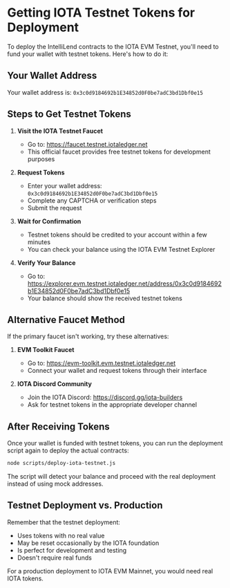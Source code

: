 # Getting IOTA Testnet Tokens for Deployment

To deploy the IntelliLend contracts to the IOTA EVM Testnet, you'll need to fund your wallet with testnet tokens. Here's how to do it:

## Your Wallet Address

Your wallet address is: `0x3c0d9184692b1E34852d0F0be7adC3bd1Dbf0e15`

## Steps to Get Testnet Tokens

1. **Visit the IOTA Testnet Faucet**
   - Go to: https://faucet.testnet.iotaledger.net
   - This official faucet provides free testnet tokens for development purposes

2. **Request Tokens**
   - Enter your wallet address: `0x3c0d9184692b1E34852d0F0be7adC3bd1Dbf0e15`
   - Complete any CAPTCHA or verification steps
   - Submit the request

3. **Wait for Confirmation**
   - Testnet tokens should be credited to your account within a few minutes
   - You can check your balance using the IOTA EVM Testnet Explorer

4. **Verify Your Balance**
   - Go to: https://explorer.evm.testnet.iotaledger.net/address/0x3c0d9184692b1E34852d0F0be7adC3bd1Dbf0e15
   - Your balance should show the received testnet tokens

## Alternative Faucet Method

If the primary faucet isn't working, try these alternatives:

1. **EVM Toolkit Faucet**
   - Go to: https://evm-toolkit.evm.testnet.iotaledger.net
   - Connect your wallet and request tokens through their interface

2. **IOTA Discord Community**
   - Join the IOTA Discord: https://discord.gg/iota-builders
   - Ask for testnet tokens in the appropriate developer channel

## After Receiving Tokens

Once your wallet is funded with testnet tokens, you can run the deployment script again to deploy the actual contracts:

```bash
node scripts/deploy-iota-testnet.js
```

The script will detect your balance and proceed with the real deployment instead of using mock addresses.

## Testnet Deployment vs. Production

Remember that the testnet deployment:
- Uses tokens with no real value
- May be reset occasionally by the IOTA foundation
- Is perfect for development and testing
- Doesn't require real funds

For a production deployment to IOTA EVM Mainnet, you would need real IOTA tokens.